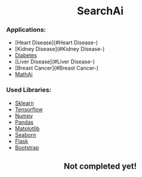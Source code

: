 <h1 align="center"> SearchAi </h1>

### Applications:
 - [Heart Disease](#Heart Disease-)
 - [Kidney Disease](#Kidney Disease-)
 - [Diabetes](#Diabetes-)
 - [Liver Disease](#Liver Disease-)
 - [Breast Cancer](#Breast Cancer-)
 - [MathAi](#MathAi-)


### Used Libraries:
 - [Sklearn](#Sklearn-)
 - [Tensorflow](#Tensorflow-)
 - [Numpy](#Numpy-)
 - [Pandas](#Pandas-)
 - [Matplotlib](#Matplotlib-)
 - [Seaborn](#Seaborn-)
 - [Flask](#Flask-)
 - [Bootstrap](#Bootstrap-)

<h2 align="center" color='red'> Not completed yet! </h2>
